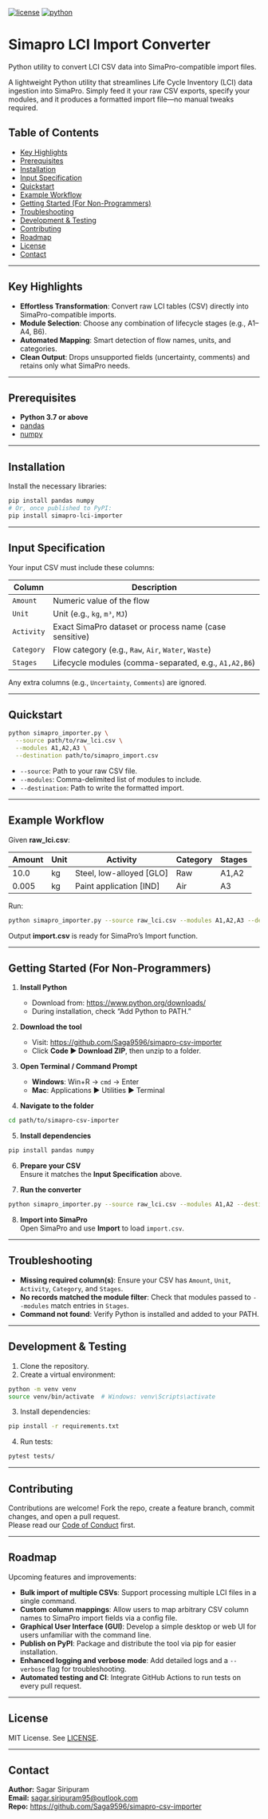 [![license](https://img.shields.io/badge/license-MIT-blue.svg)](LICENSE)
[![python](https://img.shields.io/badge/python-3.7%2B-green.svg)]()

# Simapro LCI Import Converter
Python utility to convert LCI CSV data into SimaPro-compatible import files.

A lightweight Python utility that streamlines Life Cycle Inventory (LCI) data ingestion into SimaPro. Simply feed it your raw CSV exports, specify your modules, and it produces a formatted import file—no manual tweaks required.

## Table of Contents

- [Key Highlights](#key-highlights)
- [Prerequisites](#prerequisites)
- [Installation](#installation)
- [Input Specification](#input-specification)
- [Quickstart](#quickstart)
- [Example Workflow](#example-workflow)
- [Getting Started (For Non-Programmers)](#getting-started-for-non-programmers)
- [Troubleshooting](#troubleshooting)
- [Development & Testing](#development--testing)
- [Contributing](#contributing)
- [Roadmap](#roadmap)
- [License](#license)
- [Contact](#contact)

---

## Key Highlights

- **Effortless Transformation**: Convert raw LCI tables (CSV) directly into SimaPro-compatible imports.  
- **Module Selection**: Choose any combination of lifecycle stages (e.g., A1–A4, B6).  
- **Automated Mapping**: Smart detection of flow names, units, and categories.  
- **Clean Output**: Drops unsupported fields (uncertainty, comments) and retains only what SimaPro needs.

---

## Prerequisites

- **Python 3.7 or above**  
- [pandas](https://pandas.pydata.org/)  
- [numpy](https://numpy.org/)

---

## Installation

Install the necessary libraries:

```bash
pip install pandas numpy
# Or, once published to PyPI:
pip install simapro-lci-importer
```

---

## Input Specification

Your input CSV must include these columns:

| Column    | Description                                            |
|-----------|--------------------------------------------------------|
| `Amount`  | Numeric value of the flow                              |
| `Unit`    | Unit (e.g., `kg`, `m³`, `MJ`)                         |
| `Activity`| Exact SimaPro dataset or process name (case sensitive) |
| `Category`| Flow category (e.g., `Raw`, `Air`, `Water`, `Waste`)   |
| `Stages`  | Lifecycle modules (comma-separated, e.g., `A1,A2,B6`)  |

Any extra columns (e.g., `Uncertainty`, `Comments`) are ignored.

---

## Quickstart

```bash
python simapro_importer.py \
  --source path/to/raw_lci.csv \
  --modules A1,A2,A3 \
  --destination path/to/simapro_import.csv
```

- `--source`: Path to your raw CSV file.  
- `--modules`: Comma-delimited list of modules to include.  
- `--destination`: Path to write the formatted import.

---

## Example Workflow

Given **raw_lci.csv**:

| Amount | Unit | Activity                     | Category | Stages |
|--------|------|------------------------------|----------|--------|
| 10.0   | kg   | Steel, low-alloyed [GLO]     | Raw      | A1,A2  |
| 0.005  | kg   | Paint application [IND]      | Air      | A3     |

Run:

```bash
python simapro_importer.py --source raw_lci.csv --modules A1,A2,A3 --destination import.csv
```

Output **import.csv** is ready for SimaPro’s Import function.

---

## Getting Started (For Non-Programmers)

1. **Install Python**  
   - Download from: https://www.python.org/downloads/  
   - During installation, check “Add Python to PATH.”

2. **Download the tool**  
   - Visit: https://github.com/Saga9596/simapro-csv-importer  
   - Click **Code ▶ Download ZIP**, then unzip to a folder.

3. **Open Terminal / Command Prompt**  
   - **Windows**: Win+R → `cmd` → Enter  
   - **Mac**: Applications ▶ Utilities ▶ Terminal

4. **Navigate to the folder**  
```bash
cd path/to/simapro-csv-importer
```

5. **Install dependencies**  
```bash
pip install pandas numpy
```

6. **Prepare your CSV**  
Ensure it matches the **Input Specification** above.

7. **Run the converter**  
```bash
python simapro_importer.py --source raw_lci.csv --modules A1,A2 --destination import.csv
```

8. **Import into SimaPro**  
Open SimaPro and use **Import** to load `import.csv`.

---

## Troubleshooting

- **Missing required column(s)**: Ensure your CSV has `Amount`, `Unit`, `Activity`, `Category`, and `Stages`.  
- **No records matched the module filter**: Check that modules passed to `--modules` match entries in `Stages`.  
- **Command not found**: Verify Python is installed and added to your PATH.

---

## Development & Testing

1. Clone the repository.  
2. Create a virtual environment:
```bash
python -m venv venv
source venv/bin/activate  # Windows: venv\Scripts\activate
```
3. Install dependencies:
```bash
pip install -r requirements.txt
```
4. Run tests:
```bash
pytest tests/
```

---

## Contributing

Contributions are welcome! Fork the repo, create a feature branch, commit changes, and open a pull request.  
Please read our [Code of Conduct](CODE_OF_CONDUCT.md) first.

---

## Roadmap

Upcoming features and improvements:

- **Bulk import of multiple CSVs**: Support processing multiple LCI files in a single command.  
- **Custom column mappings**: Allow users to map arbitrary CSV column names to SimaPro import fields via a config file.  
- **Graphical User Interface (GUI)**: Develop a simple desktop or web UI for users unfamiliar with the command line.  
- **Publish on PyPI**: Package and distribute the tool via pip for easier installation.  
- **Enhanced logging and verbose mode**: Add detailed logs and a `--verbose` flag for troubleshooting.  
- **Automated testing and CI**: Integrate GitHub Actions to run tests on every pull request.

---

## License

MIT License. See [LICENSE](LICENSE).

---

## Contact

**Author:** Sagar Siripuram  
**Email:** sagar.siripuram95@outlook.com  
**Repo:** https://github.com/Saga9596/simapro-csv-importer
